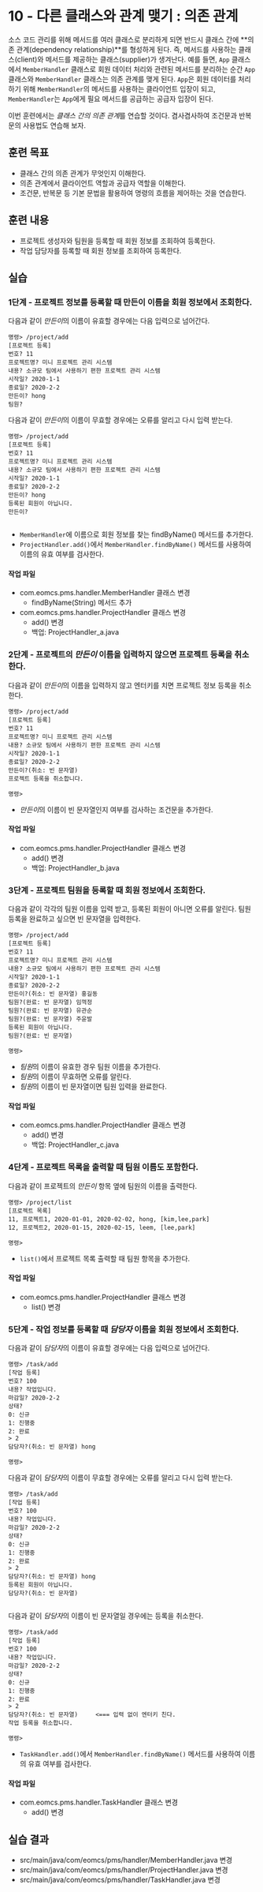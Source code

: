 # 10 - 다른 클래스와 관계 맺기 : 의존 관계

소스 코드 관리를 위해 메서드를 여러 클래스로 분리하게 되면 
반드시 클래스 간에 **의존 관계(dependency relationship)**를 형성하게 된다.
즉, 메서드를 사용하는 클래스(client)와 메서드를 제공하는 클래스(supplier)가 생겨난다.
예를 들면, `App` 클래스에서 `MemberHandler` 클래스로 회원 데이터 처리와 관련된 메서드를 분리하는 순간
`App` 클래스와 `MemberHandler` 클래스는 의존 관계를 맺게 된다.
`App`은 회원 데이터를 처리하기 위해 `MemberHandler`의 메서드를 사용하는 클라이언트 입장이 되고,
`MemberHandler`는 `App`에게 필요 메서드를 공급하는 공급자 입장이 된다.

이번 훈련에서는 *클래스 간의 의존 관계*를 연습할 것이다.
겸사겸사하여 조건문과 반복문의 사용법도 연습해 보자.

## 훈련 목표

- 클래스 간의 의존 관계가 무엇인지 이해한다.
- 의존 관계에서 클라이언트 역할과 공급자 역할을 이해한다.
- 조건문, 반복문 등 기본 문법을 활용하여 명령의 흐름을 제어하는 것을 연습한다.

## 훈련 내용

- 프로젝트 생성자와 팀원을 등록할 때 회원 정보를 조회하여 등록한다.
- 작업 담당자를 등록할 때 회원 정보를 조회하여 등록한다.

## 실습

### 1단계 - 프로젝트 정보를 등록할 때 만든이 이름을 회원 정보에서 조회한다.

다음과 같이 *만든이*의 이름이 유효할 경우에는 다음 입력으로 넘어간다.

```console
명령> /project/add
[프로젝트 등록]
번호? 11
프로젝트명? 미니 프로젝트 관리 시스템
내용? 소규모 팀에서 사용하기 편한 프로젝트 관리 시스템
시작일? 2020-1-1
종료일? 2020-2-2
만든이? hong
팀원? 
```

다음과 같이 *만든이*의 이름이 무효할 경우에는 오류를 알리고 다시 입력 받는다. 

```console
명령> /project/add
[프로젝트 등록]
번호? 11
프로젝트명? 미니 프로젝트 관리 시스템
내용? 소규모 팀에서 사용하기 편한 프로젝트 관리 시스템
시작일? 2020-1-1
종료일? 2020-2-2
만든이? hong
등록된 회원이 아닙니다.
만든이? 
 
```

- `MemberHandler`에 이름으로 회원 정보를 찾는 findByName() 메서드를 추가한다.
- `ProjectHandler.add()`에서 `MemberHandler.findByName()` 메서드를 사용하여 이름의 유효 여부를 검사한다. 

#### 작업 파일 

- com.eomcs.pms.handler.MemberHandler 클래스 변경
  - findByName(String) 메서드 추가
- com.eomcs.pms.handler.ProjectHandler 클래스 변경
  - add() 변경
  - 백업: ProjectHandler_a.java


### 2단계 - 프로젝트의 *만든이* 이름을 입력하지 않으면 프로젝트 등록을 취소한다.

다음과 같이 *만든이*의 이름을 입력하지 않고 엔터키를 치면 프로젝트 정보 등록을 취소한다.

```console
명령> /project/add
[프로젝트 등록]
번호? 11
프로젝트명? 미니 프로젝트 관리 시스템
내용? 소규모 팀에서 사용하기 편한 프로젝트 관리 시스템
시작일? 2020-1-1
종료일? 2020-2-2
만든이?(취소: 빈 문자열)
프로젝트 등록을 취소합니다.

명령>
```

- *만든이*의 이름이 빈 문자열인지 여부를 검사하는 조건문을 추가한다.

#### 작업 파일 

- com.eomcs.pms.handler.ProjectHandler 클래스 변경
  - add() 변경
  - 백업: ProjectHandler_b.java


### 3단계 - 프로젝트 팀원을 등록할 때 회원 정보에서 조회한다.

다음과 같이 각각의 팀원 이름을 입력 받고, 등록된 회원이 아니면 오류를 알린다.
팀원 등록을 완료하고 싶으면 빈 문자열을 입력한다.

```console
명령> /project/add
[프로젝트 등록]
번호? 11
프로젝트명? 미니 프로젝트 관리 시스템
내용? 소규모 팀에서 사용하기 편한 프로젝트 관리 시스템
시작일? 2020-1-1
종료일? 2020-2-2
만든이?(취소: 빈 문자열) 홍길동
팀원?(완료: 빈 문자열) 임꺽정
팀원?(완료: 빈 문자열) 유관순
팀원?(완료: 빈 문자열) 주윤발
등록된 회원이 아닙니다.
팀원?(완료: 빈 문자열)

명령>
```

- *팀원*의 이름이 유효한 경우 팀원 이름을 추가한다.
- *팀원*의 이름이 무효하면 오류를 알린다.
- *팀원*의 이름이 빈 문자열이면 팀원 입력을 완료한다.

#### 작업 파일 

- com.eomcs.pms.handler.ProjectHandler 클래스 변경
  - add() 변경
  - 백업: ProjectHandler_c.java


### 4단계 - 프로젝트 목록을 출력할 때 팀원 이름도 포함한다.

다음과 같이 프로젝트의 *만든이* 항목 옆에 팀원의 이름을 출력한다.

```console
명령> /project/list
[프로젝트 목록]
11, 프로젝트1, 2020-01-01, 2020-02-02, hong, [kim,lee,park]
12, 프로젝트2, 2020-01-15, 2020-02-15, leem, [lee,park]

명령>
```

- `list()`에서 프로젝트 목록 출력할 때 팀원 항목을 추가한다.

#### 작업 파일 

- com.eomcs.pms.handler.ProjectHandler 클래스 변경
  - list() 변경

 
### 5단계 - 작업 정보를 등록할 때 *담당자* 이름을 회원 정보에서 조회한다.

다음과 같이 *담당자*의 이름이 유효할 경우에는 다음 입력으로 넘어간다.

```console
명령> /task/add
[작업 등록]
번호? 100
내용? 작업입니다.
마감일? 2020-2-2
상태?
0: 신규
1: 진행중
2: 완료
> 2
담당자?(취소: 빈 문자열) hong

명령>
```

다음과 같이 *담당자*의 이름이 무효할 경우에는 오류를 알리고 다시 입력 받는다. 

```console
명령> /task/add
[작업 등록]
번호? 100
내용? 작업입니다.
마감일? 2020-2-2
상태?
0: 신규
1: 진행중
2: 완료
> 2
담당자?(취소: 빈 문자열) hong
등록된 회원이 아닙니다.
담당자?(취소: 빈 문자열) 
 
```


다음과 같이 *담당자*의 이름이 빈 문자열일 경우에는 등록을 취소한다. 

```console
명령> /task/add
[작업 등록]
번호? 100
내용? 작업입니다.
마감일? 2020-2-2
상태?
0: 신규
1: 진행중
2: 완료
> 2
담당자?(취소: 빈 문자열)     <=== 입력 없이 엔터키 친다.
작업 등록을 취소합니다.

명령>
```

- `TaskHandler.add()`에서 `MemberHandler.findByName()` 메서드를 사용하여 이름의 유효 여부를 검사한다. 

#### 작업 파일 

- com.eomcs.pms.handler.TaskHandler 클래스 변경
  - add() 변경


## 실습 결과

- src/main/java/com/eomcs/pms/handler/MemberHandler.java 변경
- src/main/java/com/eomcs/pms/handler/ProjectHandler.java 변경
- src/main/java/com/eomcs/pms/handler/TaskHandler.java 변경
